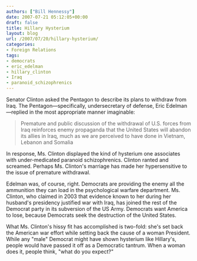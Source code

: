 ```yaml
---
authors: ["Bill Hennessy"]
date: 2007-07-21 05:12:05+00:00
draft: false
title: Hillary Hysterium
layout: blog
url: /2007/07/20/hillary-hysterium/
categories:
- Foreign Relations
tags:
- democrats
- eric_edelman
- hillary_clinton
- Iraq
- paranoid_schizophrenics
---
```


Senator Clinton asked the Pentagon to describe its plans to withdraw from Iraq. The Pentagon—specifically, undersecretary of defense, Eric Edelman—replied in the most appropriate manner imaginable:


> Premature and public discussion of the withdrawal of U.S. forces from Iraq reinforces enemy propaganda that the United States will abandon its allies in Iraq, much as we are perceived to have done in Vietnam, Lebanon and Somalia


In response, Ms. Clinton displayed the kind of hysterium one associates with under-medicated paranoid schizophrenics. Clinton ranted and screamed. Perhaps Ms. Clinton's marriage has made her hypersensitive to the issue of premature withdrawal.

Edelman was, of course, right. Democrats are providing the enemy all the ammunition they can load in the psychological warfare department. Ms. Clinton, who claimed in 2003 that evidence known to her during her husband's presidency justified war with Iraq, has joined the rest of the Democrat party in its subversion of the US Army. Democrats want America to lose, because Democrats seek the destruction of the United States.

What Ms. Clinton's hissy fit has accomplished is two-fold: she's set back the American war effort while setting back the cause of a woman President. While any "male" Democrat might have shown hysterium like Hillary's, people would have passed it off as a Democratic tantrum. When a woman does it, people think, "what do you expect?"
